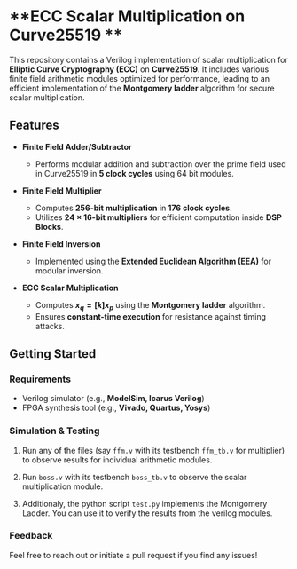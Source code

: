 # **ECC Scalar Multiplication on Curve25519 **  

This repository contains a Verilog implementation of scalar multiplication for **Elliptic Curve Cryptography (ECC)** on **Curve25519**. It includes various finite field arithmetic modules optimized for performance, leading to an efficient implementation of the **Montgomery ladder** algorithm for secure scalar multiplication.  

## **Features**  

- **Finite Field Adder/Subtractor**  
  - Performs modular addition and subtraction over the prime field used in Curve25519 in **5 clock cycles** using 64 bit modules.  

- **Finite Field Multiplier**  
  - Computes **256-bit multiplication** in **176 clock cycles**.  
  - Utilizes **24 × 16-bit multipliers** for efficient computation inside **DSP Blocks**.  

- **Finite Field Inversion**  
  - Implemented using the **Extended Euclidean Algorithm (EEA)** for modular inversion.  

- **ECC Scalar Multiplication**  
  - Computes **$x_q = [k] x_p$** using the **Montgomery ladder** algorithm.  
  - Ensures **constant-time execution** for resistance against timing attacks.  

## **Getting Started**  

### **Requirements**  
- Verilog simulator (e.g., **ModelSim, Icarus Verilog**)  
- FPGA synthesis tool (e.g., **Vivado, Quartus, Yosys**)  

### **Simulation & Testing**  


1. Run any of the files (say `ffm.v` with its testbench `ffm_tb.v` for multiplier) to observe results for individual arithmetic modules.
2. Run `boss.v` with its testbench `boss_tb.v` to observe the scalar multiplication module.

3. Additionaly, the python script `test.py` implements the Montgomery Ladder. You can use it to verify the results from the verilog modules.

### **Feedback**  

Feel free to reach out or initiate a pull request if you find any issues!




